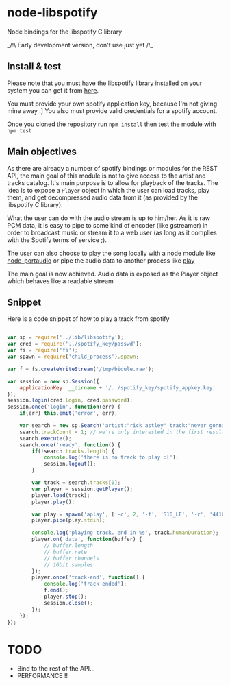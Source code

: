 node-libspotify
===============

Node bindings for the libspotify C library

_/!\ Early development version, don't use just yet /!\_

Install & test
--------------

Please note that you must have the libspotify library installed on your system
you can get it from [here](https://developer.spotify.com/technologies/libspotify/).

You must provide your own spotify application key, because I'm not giving mine away :]
You also must provide valid credentials for a spotify account.

Once you cloned the repository
run `npm install` then test the module with `npm test`

Main objectives
---------------

As there are already a number of spotify bindings or modules for the REST API, the main goal
of this module is not to give access to the artist and tracks catalog. It's main purpose is
to allow for playback of the tracks. The idea is to expose a `Player` object in which the user
can load tracks, play them, and get decompressed audio data from it (as provided by the libspotify C library).

What the user can do with the audio stream is up to him/her. As it is raw PCM data, it is easy to pipe to
some kind of encoder (like gstreamer) in order to broadcast music or stream it to a web user (as long as it complies
with the Spotify terms of service ;).

The user can also choose to play the song locally with a node module like [node-portaudio](https://github.com/joeferner/node-portaudio)
or pipe the audio data to another process like [play](http://linux.about.com/library/cmd/blcmdl1_play.htm)


The main goal is now achieved. Audio data is exposed as the Player object which behaves like a readable stream

Snippet
-------

Here is a code snippet of how to play a track from spotify

```js

var sp = require('../lib/libspotify');
var cred = require('../spotify_key/passwd');
var fs = require('fs');
var spawn = require('child_process').spawn;

var f = fs.createWriteStream('/tmp/bidule.raw');

var session = new sp.Session({
    applicationKey: __dirname + '/../spotify_key/spotify_appkey.key'
});
session.login(cred.login, cred.password);
session.once('login', function(err) {
    if(err) this.emit('error', err);

    var search = new sp.Search('artist:"rick astley" track:"never gonna give you up"');
    search.trackCount = 1; // we're only interested in the first result;
    search.execute();
    search.once('ready', function() {
        if(!search.tracks.length) {
            console.log('there is no track to play :[');
            session.logout();
        }

        var track = search.tracks[0];
        var player = session.getPlayer();
        player.load(track);
        player.play();

        var play = spawn('aplay', ['-c', 2, '-f', 'S16_LE', '-r', '44100']);
        player.pipe(play.stdin);

        console.log('playing track. end in %s', track.humanDuration);
        player.on('data', function(buffer) {
            // buffer.length
            // buffer.rate
            // buffer.channels
            // 16bit samples
        });
        player.once('track-end', function() {
            console.log('track ended');
            f.end();
            player.stop();
            session.close();
        });
    });
});

```


TODO
====

* Bind to the rest of the API...
* PERFORMANCE !!
